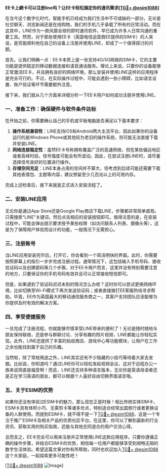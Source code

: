 **EE卡上網卡可以注册line吗？让EE卡轻松搞定你的通讯需求[[TG💪+ @esim1088](https://t.me/s/esim1088)]**

在当今这个数字化时代，智能手机已经成为我们生活中不可或缺的一部分。无论是社交聊天、浏览新闻还是在线购物，我们的手机几乎承载了所有的日常活动。而在这其中，LINE作为一款风靡全球的即时通讯软件，早已成为许多人日常沟通的重要工具。然而，对于那些使用EE卡（英国电信运营商EE提供的SIM卡）的人来说，是否能顺利地在自己的设备上注册并使用LINE，却成了一个值得探讨的问题。

首先，让我们明确一点：EE卡本质上是一张支持4G/5G网络的SIM卡，它的主要功能是提供稳定的移动数据连接和语音通话服务。理论上来说，只要你的设备能够正常激活EE卡，并且拥有良好的网络环境，那么安装并使用LINE这样的应用程序是完全可行的。不过，在实际操作过程中，可能会遇到一些小障碍，比如语言设置、账户验证等环节需要额外注意。

接下来，我们就从几个方面来详细分析一下EE卡用户如何成功注册并使用LINE。

### **一、准备工作：确保硬件与软件条件达标**
在开始之前，你需要确认自己的手机或平板电脑是否满足以下基本要求：
1. **操作系统兼容性**：LINE支持iOS和Android两大主流平台，因此如果你的设备运行的是Windows Phone或其他较为老旧的操作系统，则可能无法直接下载并安装LINE。
2. **网络连接稳定性**：虽然EE卡号称拥有覆盖广泛的高速网络，但在某些偏远地区或者高峰时段，信号强度可能会有所波动。因此，在尝试注册LINE时，请尽量选择信号良好的位置进行操作。
3. **存储空间充足**：LINE本身占用的空间并不算大，但考虑到后续可能还需要下载其他表情包、主题等内容，建议预留至少几百兆以上的可用内存。

完成上述检查后，接下来就是正式进入安装流程了。

### **二、安装LINE应用**
无论你是通过App Store还是Google Play商店下载LINE，步骤都非常简单直观。只需搜索“LINE”关键词，然后点击相应的安装按钮即可。值得注意的是，在安装过程中，可能会弹出提示要求授予某些权限（如访问联系人列表、摄像头等），这是为了保障用户体验而设计的功能，一般情况下无需担心。

### **三、注册账号**
当LINE应用安装完毕后，打开它，你会看到一个简洁明快的界面。此时，你需要按照屏幕上的指引一步步完成注册过程。通常情况下，这包括输入手机号码、接收验证码以及创建密码等几个步骤。对于EE卡用户而言，这里并没有特别需要注意的地方，只要保证你的手机号码有效并且可以正常接收短信即可。

但是，如果遇到了验证码迟迟未到的情况怎么办呢？这时你可以尝试更换网络环境，比如切换至Wi-Fi模式下再次发送验证码；或者直接拨打EE客服热线寻求帮助。毕竟，EE作为英国最大的移动通信服务商之一，其客户支持团队应该能够为你提供及时有效的解决方案。

### **四、享受便捷服务**
一旦完成了注册流程，你就能够尽情享受LINE带来的便利了！无论是随时随地与朋友保持联络，还是参与群聊讨论、分享有趣的照片视频，LINE都能让你轻松实现。此外，LINE还提供了丰富的贴纸商店、游戏中心等功能模块，让用户在工作之余也能找到属于自己的乐趣。

当然啦，除了常规用途之外，LINE其实还有不少隐藏的小技巧等待着大家去发掘。比如说，你知道吗？通过LINE你可以轻松发起视频会议，这对于远程办公一族来说简直是福音啊！而且，LINE还支持多种语言版本，无论你是英语母语者还是正在学习英语的朋友，都可以根据个人喜好自由切换界面语言哦。

### **五、关于ESIM的优势**
如果你还没有体验过ESIM卡的魅力，那么现在正是时候！相比传统实体SIM卡，ESIM卡具有体积小巧、无需剪卡等诸多优点，特别适合经常出国旅行或者更换设备的人群使用。而提到ESIM卡，就不得不提一下[TG💪+ @esim1088](https://t.me/s/esim1088)，这是一个专注于推广ESIM卡及相关产品的优质社区平台。在这里，你可以了解到最新的行业资讯、获取实用的购买指南，还能与其他志同道合的用户交流心得。

总而言之，EE卡完全可以用来注册并正常使用LINE这款应用程序。只要你遵循正确的操作步骤，并结合ESIM卡的优势，相信每一位用户都能够享受到顺畅无阻的数字生活体验。希望这篇文章对你有所帮助，同时也欢迎加入[TG💪+ @esim1088](https://t.me/s/esim1088)这个大家庭，一起探索更多可能性吧！

[[TG💪+ @esim1088](https://t.me/s/esim1088) ![Image](https://i.postimg.cc/4NQfJmqS/Snipaste-2025-05-13-00-14-12.png)]